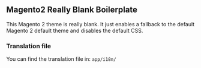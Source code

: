 ## Magento2 Really Blank Boilerplate

This Magento 2 theme is really blank. It just enables a fallback to the default Magento 2 default theme and disables the default CSS.

### Translation file ###

You can find the translation file in:
```app/i18n/```
